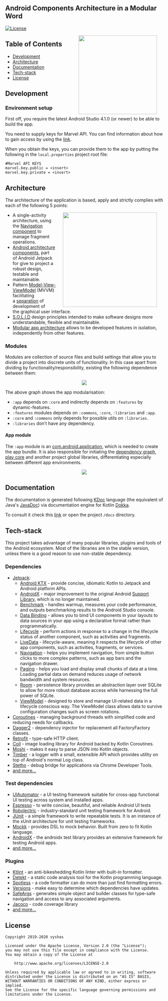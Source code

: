 ## Android Components Architecture in a Modular Word
[![License](https://img.shields.io/badge/License-Apache%202.0-lightgrey.svg)](http://www.apache.org/licenses/LICENSE-2.0)

<img src="screenshots/demo/demo.gif" width="250" align="right" hspace="20">

## Table of Contents

-   [Development](https://github.com/vyshas/kotlin-sample-app#development)
-   [Architecture](https://github.com/vyshas/kotlin-sample-app#architecture)
-   [Documentation](https://github.com/vyshas/kotlin-sample-app#documentation)
-   [Tech-stack](https://github.com/vyshas/kotlin-sample-app#tech-stack)
-   [License](https://github.com/vyshas/kotlin-sample-app#license)

## Development

### Environment setup

First off, you require the latest Android Studio 4.1.0 (or newer) to be able to build the app.

You need to supply keys for Marvel API. You can find information about how to gain access by using the [link](https://developer.marvel.com).

When you obtain the keys, you can provide them to the app by putting the following in the `local.properties` project root file:

```properties
#Marvel API KEYS
marvel.key.public = <insert>
marvel.key.private = <insert>
```

## Architecture

The architecture of the application is based, apply and strictly complies with each of the following 5 points:

<img src="screenshots/architecture/project_structure.png" width="300" align="right" hspace="20">

-   A single-activity architecture, using the [Navigation component](https://developer.android.com/guide/navigation/navigation-getting-started) to manage fragment operations.
-   [Android architecture components](https://developer.android.com/topic/libraries/architecture/), part of Android Jetpack for give to project a robust design, testable and maintainable.
-   Pattern [Model-View-ViewModel](https://en.wikipedia.org/wiki/Model%E2%80%93view%E2%80%93viewmodel) (MVVM) facilitating a [separation](https://en.wikipedia.org/wiki/Separation_of_concerns) of development of the graphical user interface.
-   [S.O.L.I.D](https://en.wikipedia.org/wiki/SOLID) design principles intended to make software designs more understandable, flexible and maintainable.
-   [Modular app architecture](https://proandroiddev.com/build-a-modular-android-app-architecture-25342d99de82) allows to be developed features in isolation, independently from other features.

### Modules

Modules are collection of source files and build settings that allow you to divide a project into discrete units of functionality. In this case apart from dividing by functionality/responsibility, existing the following dependence between them:

<p align="center">
 <img src="screenshots/architecture/diagram_communication_modules.png">
</p>

The above graph shows the app modularisation:
-   `:app` depends on `:core` and indirectly depends on `:features` by dynamic-features.
-   `:features` modules depends on `:commons`, `:core`, `:libraries` and `:app`.
-   `:core` and `:commons` only depends for possible utils on `:libraries`.
-   `:libraries` don’t have any dependency.

#### App module

The `:app` module is an [com.android.application](https://developer.android.com/studio/build/), which is needed to create the app bundle.  It is also responsible for initiating the [dependency graph](https://github.com/google/dagger), [play core](https://developer.android.com/reference/com/google/android/play/core/release-notes) and another project global libraries, differentiating especially between different app environments.

<p align="center">
 <img src="screenshots/architecture/diagram_dependency_app.png">
</p>

## Documentation

The documentation is generated following [KDoc](https://kotlinlang.org/docs/reference/kotlin-doc.html) language (the equivalent of Java's [JavaDoc](https://en.wikipedia.org/wiki/Javadoc)) via documentation engine for Kotlin [Dokka](https://github.com/Kotlin/dokka).

To consult it check this [link](https://vyshas.github.io/android-modular-architecture/) or open the project `/docs` directory.

## Tech-stack

This project takes advantage of many popular libraries, plugins and tools of the Android ecosystem. Most of the libraries are in the stable version, unless there is a good reason to use non-stable dependency.

### Dependencies

-   [Jetpack](https://developer.android.com/jetpack):
    -   [Android KTX](https://developer.android.com/kotlin/ktx.html) - provide concise, idiomatic Kotlin to Jetpack and Android platform APIs.
    -   [AndroidX](https://developer.android.com/jetpack/androidx) - major improvement to the original Android [Support Library](https://developer.android.com/topic/libraries/support-library/index), which is no longer maintained.
    -   [Benchmark](https://developer.android.com/studio/profile/benchmark.html) - handles warmup, measures your code performance, and outputs benchmarking results to the Android Studio console.
    -   [Data Binding](https://developer.android.com/topic/libraries/data-binding/) - allows you to bind UI components in your layouts to data sources in your app using a declarative format rather than programmatically.
    -   [Lifecycle](https://developer.android.com/topic/libraries/architecture/lifecycle) - perform actions in response to a change in the lifecycle status of another component, such as activities and fragments.
    -   [LiveData](https://developer.android.com/topic/libraries/architecture/livedata) - lifecycle-aware, meaning it respects the lifecycle of other app components, such as activities, fragments, or services.
    -   [Navigation](https://developer.android.com/guide/navigation/) - helps you implement navigation, from simple button clicks to more complex patterns, such as app bars and the navigation drawer.
    -   [Paging](https://developer.android.com/topic/libraries/architecture/paging/) - helps you load and display small chunks of data at a time. Loading partial data on demand reduces usage of network bandwidth and system resources.
    -   [Room](https://developer.android.com/topic/libraries/architecture/room) - persistence library provides an abstraction layer over SQLite to allow for more robust database access while harnessing the full power of SQLite.
    -   [ViewModel](https://developer.android.com/topic/libraries/architecture/viewmodel) - designed to store and manage UI-related data in a lifecycle conscious way. The ViewModel class allows data to survive configuration changes such as screen rotations.
-   [Coroutines](https://kotlinlang.org/docs/reference/coroutines-overview.html) - managing background threads with simplified code and reducing needs for callbacks.
-   [Dagger2](https://dagger.dev/) - dependency injector for replacement all FactoryFactory classes.
-   [Retrofit](https://square.github.io/retrofit/) - type-safe HTTP client.
-   [Coil](https://github.com/coil-kt/coil) - image loading library for Android backed by Kotlin Coroutines.
-   [Moshi](https://github.com/square/moshi) - makes it easy to parse JSON into Kotlin objects.
-   [Timber](https://github.com/JakeWharton/timber) - a logger with a small, extensible API which provides utility on top of Android's normal Log class.
-   [Stetho](http://facebook.github.io/stetho/) - debug bridge for applications via Chrome Developer Tools.
-   [and more...](https://github.com/vyshas/kotlin-sample-app/blob/master/buildSrc/src/main/kotlin/dependencies/Dependencies.kt)

### Test dependencies

-   [UIAutomator](https://developer.android.com/training/testing/ui-automator) - a UI testing framework suitable for cross-app functional UI testing across system and installed apps.
-   [Espresso](https://developer.android.com/training/testing/espresso) - to write concise, beautiful, and reliable Android UI tests
-   [Robolectric](https://github.com/robolectric/robolectric) - industry-standard unit testing framework for Android.
-   [JUnit](https://github.com/junit-team/junit4) - a simple framework to write repeatable tests. It is an instance of the xUnit architecture for unit testing frameworks.
-   [Mockk](https://github.com/mockk/mockk) - provides DSL to mock behavior. Built from zero to fit Kotlin language.
-   [AndroidX](https://github.com/android/android-test) - the androidx test library provides an extensive framework for testing Android apps.
-   [and more...](https://github.com/vyshas/kotlin-sample-app/blob/master/buildSrc/src/main/kotlin/dependencies/TestDependencies.kt)

### Plugins

-   [Ktlint](https://github.com/pinterest/ktlint) - an anti-bikeshedding Kotlin linter with built-in formatter.
-   [Detekt](https://github.com/arturbosch/detekt) - a static code analysis tool for the Kotlin programming language.
-   [Spotless](https://github.com/diffplug/spotless) - a code formatter can do more than just find formatting errors.
-   [Versions](https://github.com/ben-manes/gradle-versions-plugin) - make easy to determine which dependencies have updates.
-   [SafeArgs](https://developer.android.com/guide/navigation/navigation-pass-data#Safe-args) - generates simple object and builder classes for type-safe navigation and access to any associated arguments.
-   [Jacoco](https://github.com/jacoco/jacoco) - code coverage library
-   [and more...](https://github.com/vyshas/kotlin-sample-app/blob/master/buildSrc/build-dependencies.gradle.kts)


## License

```license
Copyright 2019-2020 vyshas

Licensed under the Apache License, Version 2.0 (the "License");
you may not use this file except in compliance with the License.
You may obtain a copy of the License at

    http://www.apache.org/licenses/LICENSE-2.0

Unless required by applicable law or agreed to in writing, software
distributed under the License is distributed on an "AS IS" BASIS,
WITHOUT WARRANTIES OR CONDITIONS OF ANY KIND, either express or implied.
See the License for the specific language governing permissions and
limitations under the License.
```
